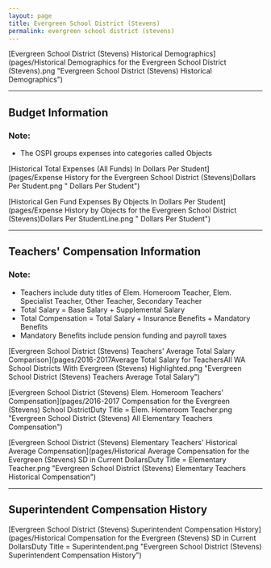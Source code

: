 ```yaml
---
layout: page
title: Evergreen School District (Stevens)
permalink: evergreen school district (stevens)
---
```



[Evergreen School District (Stevens) Historical Demographics](pages/Historical Demographics for the Evergreen School District (Stevens).png "Evergreen School District (Stevens) Historical Demographics")

___

## Budget Information
### Note:
- The OSPI groups expenses into categories called Objects

[Historical Total Expenses (All Funds) In Dollars Per Student](pages/Expense History for the Evergreen School District (Stevens)Dollars Per Student.png " Dollars Per Student")

[Historical Gen Fund Expenses By Objects In Dollars Per Student](pages/Expense History by Objects for the Evergreen School District (Stevens)Dollars Per StudentLine.png " Dollars Per Student")


___

## Teachers' Compensation Information
### Note:
- Teachers include duty titles of Elem. Homeroom Teacher, Elem. Specialist Teacher, Other Teacher, Secondary Teacher
- Total Salary = Base Salary + Supplemental Salary
- Total Compensation = Total Salary + Insurance Benefits + Mandatory Benefits
- Mandatory Benefits include pension funding and payroll taxes

[Evergreen School District (Stevens) Teachers' Average Total Salary Comparison](pages/2016-2017Average Total Salary for TeachersAll WA School Districts With Evergreen (Stevens) Highlighted.png "Evergreen School District (Stevens) Teachers Average Total Salary")

[Evergreen School District (Stevens) Elem. Homeroom Teachers' Compensation](pages/2016-2017 Compensation for the Evergreen (Stevens) School DistrictDuty Title = Elem. Homeroom Teacher.png "Evergreen School District (Stevens) All Elementary Teachers Compensation")

[Evergreen School District (Stevens) Elementary Teachers' Historical Average Compensation](pages/Historical Average Compensation for the Evergreen (Stevens) SD in Current DollarsDuty Title = Elementary Teacher.png "Evergreen School District (Stevens) Elementary Teachers Historical Compensation")


___

## Superintendent Compensation History

[Evergreen School District (Stevens) Superintendent Compensation History](pages/Historical Compensation for the Evergreen (Stevens) SD in Current DollarsDuty Title = Superintendent.png "Evergreen School District (Stevens) Superintendent Compensation History")


